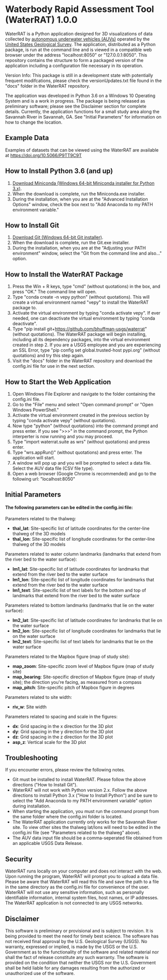 Waterbody Rapid Assessment Tool (WaterRAT) 1.0.0
===============

WaterRAT is a Python application designed for 3D visualizations of data collected by [autonomous underwater vehicles (AUVs)](https://www.usgs.gov/centers/oki-water/science/autonomous-underwater-vehicles-auv?qt-science_center_objects=0#qt-science_center_objects) operated by the [United States Geological Survey](https://www.usgs.gov/). The application, distributed as a Python package, is run at the command line and is viewed in a compatible web browser under the address "localhost:8050" or "127.0.0.1:8050". This repository contains the structure to form a packaged version of the application including a configuration file necessary in its operation. 

Version Info: This package is still in a development state with potentially frequent modifcations, please check the versionUpdates.txt file found in the "docs" folder in the WaterRAT repository.

The application was developed in Python 3.6 on a Windows 10 Operating System and is a work in progress. The package is being released as preliminary software; please see the Disclaimer section for complete details. Currently, the application functions for a small study area along the Savannah River in Savannah, GA. See "Initial Parameters" for information on how to change the location.

## Example Data

Examples of datasets that can be viewed using the WaterRAT are available at https://doi.org/10.5066/P9TT9C9T

## How to Install Python 3.6 (and up)

1. [Download Miniconda (Windows 64-bit Miniconda installer for Python 3.x)](https://conda.io/en/latest/miniconda.html).
2. When the download is complete, run the Miniconda.exe installer. 
3. During the installation, when you are at the "Advanced Installation Options" window, check the box next to "Add Anaconda to my PATH environment variable." 

## How to Install Git

1. [Download Git (Windows 64-bit Git installer)](https://git-scm.com/download/win).
2. When the download is complete, run the Git.exe installer. 
3. During the installation, when you are at the "Adjusting your PATH environment" window, select the "Git from the command line and also..." option.

## How to Install the WaterRAT Package

1. Press the Win + R keys, type "cmd" (without quotations) in the box, and press "OK." The command line will open.
2. Type "conda create -n vepy python" (without quotations).  This will create a virtual environment named "vepy" to install the WaterRAT package to.
3. Activate the virtual environment by typing "conda activate vepy".  If ever needed, one can deactivate the virtual environment by typing "conda deactivate".
4. Type "pip install git+https://github.com/bhuffman-usgs/waterrat" (without quotations).  The WaterRAT package will begin installing, including all its dependency packages, into the virtual environment created in step 2.  If you are a USGS employee and you are experiencing an SSL Error, type "pip config set global.trusted-host pypi.org" (without quotations) and try this step again.
5. Visit the "docs" folder in the WaterRAT repository and download the config.ini file for use in the next section.

## How to Start the Web Application

1. Open Windows File Explorer and navigate to the folder containing the config.ini file.
2. Go to the "File" menu and select "Open command prompt" or "Open Windows PowerShell."
3. Activate the virtual environment created in the previous section by typing "conda activate vepy" (without quotations).
3. Now type "python" (without quotations) into the command prompt and press enter. If you see ">>>" in the command prompt, the Python interperter is now running and you may proceed.
4. Type "import waterrat.suite as wrs" (without quotations) and press enter.
5. Type "wrs.appRun()" (without quotations) and press enter. The application will start.
6. A window will pop up and you will be prompted to select a data file. Select the AUV data file (CSV file type).
7. Open a web browser (Google Chrome is recommended) and go to the following url: "localhost:8050"

## Initial Parameters

#### The following parameters can be edited in the config.ini file:

Parameters related to the thalweg:

* **thal_lat**: Site-specific list of latitude coordinates for the center-line thalweg of the 3D models
* **thal_lon**: Site-specific list of longitude coordinates for the center-line thalweg of the 3D models

Parameters related to water column landmarks (landmarks that extend from the river bed to the water surface):

* **lm1_lat**: Site-specific list of latitude coordinates for landmarks that extend from the river bed to the water surface
* **lm1_lon**: Site-specific list of longitude coordinates for landmarks that extend from the river bed to the water surface
* **lm1_text**: Site-specific list of text labels for the bottom and top of landmarks that extend from the river bed to the water surface

Parameters related to bottom landmarks (landmarks that lie on the water surface):

* **lm2_lat**: Site-specific list of latitude coordinates for landmarks that lie on the water surface
* **lm2_lon**: Site-specific list of longitude coordinates for landmarks that lie on the water surface
* **lm2_text**: Site-specific list of text labels for landmarks that lie on the water surface

Parameters related to the Mapbox figure (map of study site):

* **map_zoom**: Site-specific zoom level of Mapbox figure (map of study site)
* **map_bearing**: Site-specific direction of Mapbox figure (map of study site); the direction you're facing, as measured from a compass
* **map_pitch**: Site-specific pitch of Mapbox figure in degrees

Parameters related to site width:

* **riv_w**: Site width

Parameters related to spacing and scale in the figures:

* **dx**: Grid spacing in the x direction for the 3D plot
* **dy**: Grid spacing in the y direction for the 3D plot
* **dz**: Grid spacing in the z direction for the 3D plot
* **asp_z**: Vertical scale for the 3D plot

## Troubleshooting

If you encounter errors, please review the following notes.

*  Git must be installed to install WaterRAT. Please follow the above directions ("How to Install Git").
*  WaterRAT will not work with Python version 2.x. Follow the above directions to install Python 3.x ("How to Install Python") and be sure to select the "Add Anaconda to my PATH environment variable" option during installation. 
*  When starting the application, you must run the command prompt from the same folder where the config.ini folder is located. 
*  The WaterRAT application currently only works for the Savannah River site. To view other sites the thalweg lat/lons will need to be edited in the config.ini file (see "Parameters related to the thalweg" above).
*  The AUV data input file should be a comma-seperated file obtained from an applicable USGS Data Release.

## Security

WaterRAT runs locally on your computer and does not interact with the web. Upon running the program, WaterRAT will prompt you to upload a data file. Please be aware that WaterRAT will read this file and save the path to a file in the same directory as the config.ini file for convenience of the user. WaterRAT will not use any sensitive information, such as personally identifiable information, internal system files, host names, or IP addresses. The WaterRAT application is not connected to any USGS networks. 

## Disclaimer

This software is preliminary or provisional and is subject to revision. It is being provided to meet the need for timely best science. The software has not received final approval by the U.S. Geological Survey (USGS). No warranty, expressed or implied, is made by the USGS or the U.S. Government as to the functionality of the software and related material nor shall the fact of release constitute any such warranty. The software is provided on the condition that neither the USGS nor the U.S. Government shall be held liable for any damages resulting from the authorized or unauthorized use of the software.
